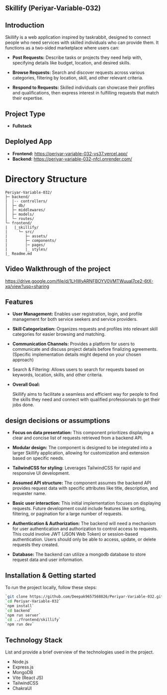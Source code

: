 ## Skillify (Periyar-Variable-032)

## Introduction

Skillify is a web application inspired by taskrabbit, designed to connect people who need services with skilled individuals who can provide them. It functions as a two-sided marketplace where users can:

- **Post Requests:** Describe tasks or projects they need help with, specifying details like budget, location, and desired skills.
  
- **Browse Requests:** Search and discover requests across various categories, filtering by location, skill, and other relevant criteria.
  
- **Respond to Requests:** Skilled individuals can showcase their profiles and qualifications, then express interest in fulfilling requests that match their expertise.

## Project Type

- **Fullstack**

## Deplolyed App

- **Frontend:** https://periyar-variable-032-vs37.vercel.app/
- **Backend:** https://periyar-variable-032-nfcl.onrender.com/

# Directory Structure

```
Periyar-Variable-032/
├─ backend/
|  |-- controllers/
│  ├─ db/
│  ├─ middlewares/
│  ├─ models/
│  └─ routes/
└─ frontend/
|   |_skillify/
|     └─ src/
|        ├─ assets/
|        ├─ components/
|        |─ pages/
|        |_ styles/
|_ Readme.md
```

## Video Walkthrough of the project

https://drive.google.com/file/d/1LHWyARNFBOYV0VMTWuuaI7ce2-6tX-xq/view?usp=sharing

## Features

- **User Management:** Enables user registration, login, and profile management for both service seekers and service providers.

- **Skill Categorization:** Organizes requests and profiles into relevant skill categories for easier browsing and matching.

- **Communication Channels:** Provides a platform for users to communicate and discuss project details before finalizing agreements. (Specific implementation details might depend on your chosen approach)

- Search & Filtering: Allows users to search for requests based on keywords, location, skills, and other criteria.

- **Overall Goal:**

    Skillify aims to facilitate a seamless and efficient way for people to find the skills they need and connect with qualified professionals to get their jobs done.

## design decisions or assumptions

- **Focus on data presentation:** This component prioritizes displaying a clear and concise list of requests retrieved from a backend API.

- **Modular design:** The component is designed to be integrated into a larger Skillify application, allowing for customization and extension based on specific needs.

- **TailwindCSS for styling:** Leverages TailwindCSS for rapid and responsive UI development.

- **Assumed API structure:** The component assumes the backend API provides request data with specific attributes like title, description, and requester name.

- **Basic user interaction:** This initial implementation focuses on displaying requests. Future development could include features like sorting, filtering, or pagination 
  for a large number of requests.
  
- **Authentication & Authorization:** The backend will need a mechanism for user authentication and authorization to control access to requests. This could involve JWT (JSON 
  Web Token) or session-based authentication. Users should only be able to access, update, or delete requests they created.
  
- **Database:** The backend can utilize a mongodb database to store request data and user information.

## Installation & Getting started
To run the project locally, follow these steps:

```bash
`git clone https://github.com/Deepak9657568826/Periyar-Variable-032.git`
`cd Periyar-Variable-032`
`npm install`
`cd backend`
`npm run server`
`cd ../frontend/skillify`
`npm run dev`
```

## Technology Stack
List and provide a brief overview of the technologies used in the project.

- Node.js
- Express.js
- MongoDB
- Vite (React JS)
- TailwindCSS
- ChakraUI

